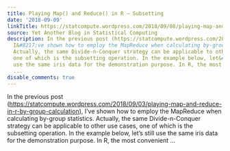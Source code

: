 ```yaml
---
title: Playing Map() and Reduce() in R – Subsetting
date: '2018-09-09'
linkTitle: https://statcompute.wordpress.com/2018/09/08/playing-map-and-reduce-in-r-subsetting/
source: Yet Another Blog in Statistical Computing
description: In the previous post (https://statcompute.wordpress.com/2018/09/03/playing-map-and-reduce-in-r-by-group-calculation),
  I&#8217;ve shown how to employ the MapReduce when calculating by-group statistics.
  Actually, the same Divide-n-Conquer strategy can be applicable to other use cases,
  one of which is the subsetting operation. In the example below, let&#8217;s still
  use the same iris data for the demonstration purpose. In R, the most convenient
  ...
disable_comments: true
---
```

In the previous post (https://statcompute.wordpress.com/2018/09/03/playing-map-and-reduce-in-r-by-group-calculation), I&#8217;ve shown how to employ the MapReduce when calculating by-group statistics. Actually, the same Divide-n-Conquer strategy can be applicable to other use cases, one of which is the subsetting operation. In the example below, let&#8217;s still use the same iris data for the demonstration purpose. In R, the most convenient ...